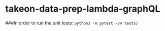 # takeon-data-prep-lambda-graphQL

###In order to run the unit tests:
`python3 -m pytest -vv tests/`
